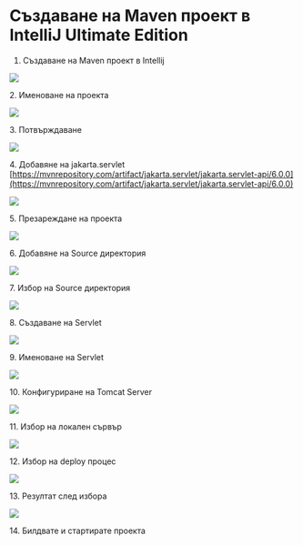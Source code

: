 # Създаване на Maven проект в IntelliJ Ultimate Edition

1. Създаване на Maven проект в Intellij

![](<../../.gitbook/assets/image (12).png>)

2\. Именоване на проекта

![](<../../.gitbook/assets/image (112).png>)

3\. Потвърждаване

![](<../../.gitbook/assets/image (128).png>)

4\. Добавяне на jakarta.servlet [https://mvnrepository.com/artifact/jakarta.servlet/jakarta.servlet-api/6.0.0](https://mvnrepository.com/artifact/jakarta.servlet/jakarta.servlet-api/6.0.0)

![](<../../.gitbook/assets/image (135).png>)

5\. Презареждане на проекта

![](<../../.gitbook/assets/image (91).png>)

6\. Добавяне на Source директория

![](<../../.gitbook/assets/image (111).png>)

7\.  Избор на Source директория

![](<../../.gitbook/assets/image (79).png>)

8\. Създаване на Servlet

![](<../../.gitbook/assets/image (123).png>)

9\. Именоване на Servlet

![](<../../.gitbook/assets/image (98).png>)

10\. Конфигуриране на Tomcat Server

![](<../../.gitbook/assets/image (103).png>)

11\. Избор на локален сървър

![](<../../.gitbook/assets/image (149).png>)

12\. Избор на deploy процес

![](<../../.gitbook/assets/image (56).png>)

13\. Резултат след избора

![](<../../.gitbook/assets/image (89).png>)

14\. Билдвате и стартирате проекта
